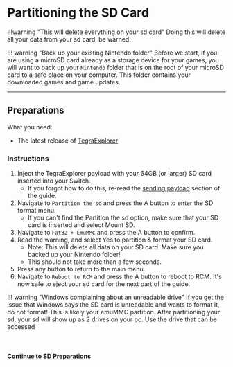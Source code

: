 # Partitioning the SD Card 

!!!warning "This will delete everything on your sd card"
	Doing this will delete all your data from your sd card, be warned!

!!! warning "Back up your existing Nintendo folder"
	Before we start, if you are using a microSD card already as a storage device for your games, you will want to back up your `Nintendo` folder that is on the root of your microSD card to a safe place on your computer. This folder contains your downloaded games and game updates.

-----

## Preparations

What you need:

- The latest release of <a href="https://github.com/suchmememanyskill/TegraExplorer/releases" target="_blank">TegraExplorer</a>

### Instructions

1. Inject the TegraExplorer payload with your 64GB (or larger) SD card inserted into your Switch.
	- If you forgot how to do this, re-read the [sending payload](sending_payload.md) section of the guide.
2. Navigate to `Partition the sd` and press the A button to enter the SD format menu.
	- If you can't find the Partition the sd option, make sure that your SD card is inserted and select Mount SD.
3. Navigate to `Fat32 + EmuMMC` and press the A button to confirm.
4. Read the warning, and select Yes to partition & format your SD card.
	- Note: This will delete all data on your SD card. Make sure you backed up your Nintendo folder!
	- This should not take more than a few seconds.
5. Press any button to return to the main menu.
6. Navigate to `Reboot to RCM` and press the A button to reboot to RCM. It's now safe to eject your sd card for the next part of the guide.

!!! warning "Windows complaining about an unreadable drive"
    If you get the issue that Windows says the SD card is unreadable and wants to format it, do not format! This is likely your emuMMC partition. After partitioning your sd, your sd will show up as 2 drives on your pc. Use the drive that can be accessed
    
&nbsp;

#### [Continue to SD Preparations <i class="fa fa-arrow-circle-right fa-lg"></i>](sd_preparation.md)
